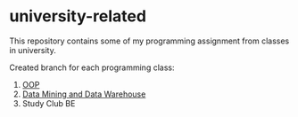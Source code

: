 # university-related
This repository contains some of my programming assignment from classes in university.

Created branch for each programming class:
1. [OOP](https://github.com/alaqsaka/university-related/tree/OOP)
2. [Data Mining and Data Warehouse](https://github.com/alaqsaka/university-related/tree/PrakDataMining)
3. Study Club BE
